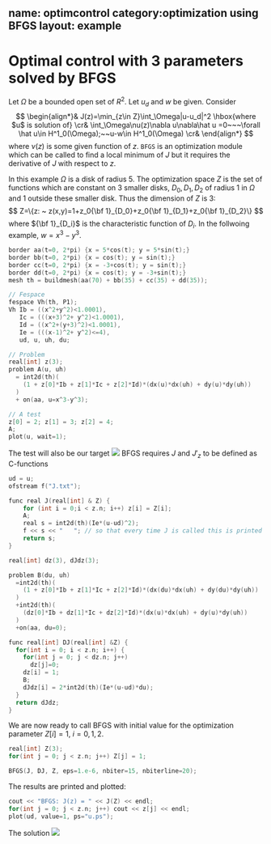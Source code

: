 name: optimcontrol
category:optimization using BFGS
layout: example
---
# Optimal control with 3 parameters solved by BFGS

Let $\Omega$ be a bounded open set of $R^2$. Let $u_d$ and $w$ be given.  Consider
$$
\begin{align*}&
J(z)=\min_{z\in Z}\int_\Omega|u-u_d|^2 \hbox{where $u$ is solution of}
\cr&
\int_\Omega\nu(z)\nabla u\nabla\hat u =0~~~\forall \hat u\in  H^1_0(\Omega);~~u-w\in H^1_0(\Omega)
\cr&
\end{align*}
$$
where $\nu(z)$ is some given function of $z$.
$\texttt{BFGS}$ is an optimization module which can be called to find a local minimum of $J$ but it requires the derivative of $J$ with respect to $z$.

In this example $\Omega$ is a disk of radius 5.  The optimization space $Z$ is the set of functions which are constant on 3 smaller disks, $D_0,D_1,D_2$ of radius 1 in $\Omega$ and 1 outside these smaller disk.  Thus the dimension of $Z$ is 3:
$$
Z=\{z: ~ z(x,y)=1+z_0{\bf 1}_{D_0}+z_0{\bf 1}_{D_1}+z_0{\bf 1}_{D_2}\}
$$
where ${\bf 1}_{D_i}$ is the characteristic function of $D_i$.
In the follwoing example, $w=x^3-y^3$.
~~~c++
border aa(t=0, 2*pi) {x = 5*cos(t); y = 5*sin(t);}
border bb(t=0, 2*pi) {x = cos(t); y = sin(t);}
border cc(t=0, 2*pi) {x = -3+cos(t); y = sin(t);}
border dd(t=0, 2*pi) {x = cos(t); y = -3+sin(t);}
mesh th = buildmesh(aa(70) + bb(35) + cc(35) + dd(35));

// Fespace
fespace Vh(th, P1);
Vh Ib = ((x^2+y^2)<1.0001),
   Ic = (((x+3)^2+ y^2)<1.0001),
   Id = ((x^2+(y+3)^2)<1.0001),
   Ie = (((x-1)^2+ y^2)<=4),
   ud, u, uh, du;

// Problem
real[int] z(3);
problem A(u, uh)
  = int2d(th)(
    (1 + z[0]*Ib + z[1]*Ic + z[2]*Id)*(dx(u)*dx(uh) + dy(u)*dy(uh))
  )
  + on(aa, u=x^3-y^3);

// A test 
z[0] = 2; z[1] = 3; z[2] = 4;
A; 
plot(u, wait=1);
~~~
The test will also be our target
![](test.png)
BFGS requires $J$ and $J'_z$ to be defined as C-functions
~~~c++
ud = u;
ofstream f("J.txt");

func real J(real[int] & Z) {
    for (int i = 0;i < z.n; i++) z[i] = Z[i];
    A;
    real s = int2d(th)(Ie*(u-ud)^2);
    f << s << "   "; // so that every time J is called this is printed
    return s;
}

real[int] dz(3), dJdz(3);

problem B(du, uh)
  =int2d(th)(
    (1 + z[0]*Ib + z[1]*Ic + z[2]*Id)*(dx(du)*dx(uh) + dy(du)*dy(uh))
  )
  +int2d(th)(
    (dz[0]*Ib + dz[1]*Ic + dz[2]*Id)*(dx(u)*dx(uh) + dy(u)*dy(uh))
  )
  +on(aa, du=0);

func real[int] DJ(real[int] &Z) {
  for(int i = 0; i < z.n; i++) {
    for(int j = 0; j < dz.n; j++)
      dz[j]=0;
    dz[i] = 1;
    B;
    dJdz[i] = 2*int2d(th)(Ie*(u-ud)*du);
  }
  return dJdz;
}
~~~
We are now ready to call BFGS with initial value for the optimization parameter $Z[i]=1$, $i=0,1,2$.
~~~c++
real[int] Z(3);
for(int j = 0; j < z.n; j++) Z[j] = 1;

BFGS(J, DJ, Z, eps=1.e-6, nbiter=15, nbiterline=20);
~~~
The results are printed and plotted:
~~~c++
cout << "BFGS: J(z) = " << J(Z) << endl;
for(int j = 0; j < z.n; j++) cout << z[j] << endl;
plot(ud, value=1, ps="u.ps");
~~~
The solution
![](solution.png)